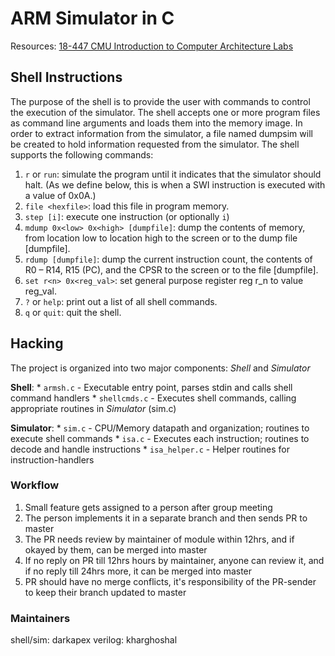 # ARM Simulator in C

Resources: [18-447 CMU Introduction to Computer Architecture Labs](http://www.ece.cmu.edu/~ece447/s14/doku.php?id=labs)

## Shell Instructions

The purpose of the shell is to provide the user with commands to control the execution of the simulator.
The shell accepts one or more program files as command line arguments and loads them into the memory
image. In order to extract information from the simulator, a file named dumpsim will be created to hold
information requested from the simulator. The shell supports the following commands:

1. `r` or `run`: simulate the program until it indicates that the simulator should halt. (As we define below, this is when a SWI instruction is executed with a value of 0x0A.)
2. `file <hexfile>`: load this file in program memory.
3. `step [i]`: execute one instruction (or optionally `i`)
4. `mdump 0x<low> 0x<high> [dumpfile]`: dump the contents of memory, from location low to location high to the screen or to the dump file [dumpfile].
5. `rdump [dumpfile]`: dump the current instruction count, the contents of R0 – R14, R15 (PC), and the CPSR to the screen or to the file [dumpfile].
6. `set r<n> 0x<reg_val>`: set general purpose register reg r_n to value reg_val.
7. `?` or `help`: print out a list of all shell commands.
8. `q` or `quit`: quit the shell.

## Hacking

The project is organized into two major components: _Shell_ and _Simulator_

**Shell**:
    * `armsh.c` - Executable entry point, parses stdin and calls shell command handlers
    * `shellcmds.c` - Executes shell commands, calling appropriate routines in _Simulator_ (sim.c)

**Simulator**:
    * `sim.c` - CPU/Memory datapath and organization; routines to execute shell commands
    * `isa.c` - Executes each instruction; routines to decode and handle instructions
    * `isa_helper.c` - Helper routines for instruction-handlers

### Workflow

1. Small feature gets assigned to a person after group meeting
2. The person implements it in a separate branch and then sends PR to master
3. The PR needs review by maintainer of module within 12hrs, and if okayed by them, can be merged into master
4. If no reply on PR till 12hrs hours by maintainer, anyone can review it, and if no reply till 24hrs more, it can be merged into master
5. PR should have no merge conflicts, it's responsibility of the PR-sender to keep their branch updated to master

### Maintainers

shell/sim: darkapex
verilog: kharghoshal
